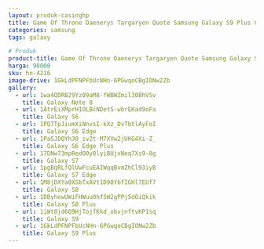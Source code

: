 ```yaml
---
layout: produk-casinghp
title: Game Of Throne Daenerys Targaryen Quote Samsung Galaxy S9 Plus Case
categories: samsung
tags: galaxy

# Produk
product-title: Game Of Throne Daenerys Targaryen Quote Samsung Galaxy S9 Plus Case
harga: 90000
sku: hn-4216
image-drive: 1GkLdPFNPFbUcNHn-6PGwqoCBgIONw2Zb
gallery:
  - url: 1wa4QDRB29Yz09aM8-fWBWZmil30BhVSv
    title: Galaxy Note 8
  - url: 1AtrEiXMprH1OLBcNDetS-wbrEKad9oFa
    title: Galaxy S6
  - url: 1PQ7TpJiumXiNnvsI-kXz_DvTbtlAyFoI
    title: Galaxy S6 Edge
  - url: 1PaSJDQYh30_iv2t-M7XVw2jUKG4Xi-Z_
    title: Galaxy S6 Edge Plus
  - url: 17DNw73mpRedO0y0lyiBUjxNeq7Xs9-8g
    title: Galaxy S7
  - url: 1pgBqRLfQlUwFcuEAIWqqBvmZhCl93iyB
    title: Galaxy S7 Edge
  - url: 1M8jDXYa0XSbTxAVt1D98YbfIGHl7EUf7
    title: Galaxy S8
  - url: 1DByhewUWiFHWuu0hf5W2gPPj5dOiQkik
    title: Galaxy S8 Plus
  - url: 1iWt8jd6Q9HjTojfKkd_obvjnftvKP1sq
    title: Galaxy S9
  - url: 1GkLdPFNPFbUcNHn-6PGwqoCBgIONw2Zb
    title: Galaxy S9 Plus
---
```

